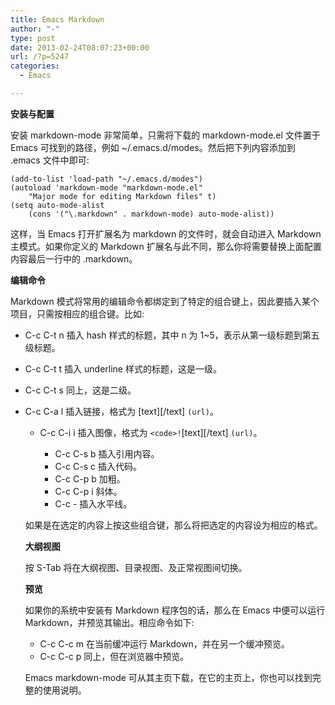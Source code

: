 ```yaml
---
title: Emacs Markdown
author: "-"
type: post
date: 2013-02-24T08:07:23+00:00
url: /?p=5247
categories:
  - Emacs

---
```

**安装与配置**

安装 markdown-mode 非常简单，只需将下载的 markdown-mode.el 文件置于 Emacs 可找到的路径，例如 ~/.emacs.d/modes。然后把下列内容添加到 .emacs 文件中即可: 

    (add-to-list 'load-path "~/.emacs.d/modes")
    (autoload 'markdown-mode "markdown-mode.el"
        "Major mode for editing Markdown files" t)
    (setq auto-mode-alist
        (cons '("\.markdown" . markdown-mode) auto-mode-alist))
    

这样，当 Emacs 打开扩展名为 markdown 的文件时，就会自动进入 Markdown 主模式。如果你定义的 Markdown 扩展名与此不同，那么你将需要替换上面配置内容最后一行中的 .markdown。

**编辑命令**

Markdown 模式将常用的编辑命令都绑定到了特定的组合键上，因此要插入某个项目，只需按相应的组合键。比如: 

  * C-c C-t n 插入 hash 样式的标题，其中 n 为 1~5，表示从第一级标题到第五级标题。
  * C-c C-t t 插入 underline 样式的标题，这是一级。
  * C-c C-t s 同上，这是二级。
  * C-c C-a l 插入链接，格式为 [text][/text] 
    `(url)`。 
    
      * C-c C-i i 插入图像，格式为 `<code>!`</code>[text][/text] 
        `(url)`。 
        
          * C-c C-s b 插入引用内容。
          * C-c C-s c 插入代码。
          * C-c C-p b 加粗。
          * C-c C-p i 斜体。
          * C-c - 插入水平线。</ul> 
        
        如果是在选定的内容上按这些组合键，那么将把选定的内容设为相应的格式。
        
        **大纲视图**
        
        按 S-Tab 将在大纲视图、目录视图、及正常视图间切换。
        
        **预览**
        
        如果你的系统中安装有 Markdown 程序包的话，那么在 Emacs 中便可以运行 Markdown，并预览其输出。相应命令如下: 
        
          * C-c C-c m 在当前缓冲运行 Markdown，并在另一个缓冲预览。
          * C-c C-c p 同上，但在浏览器中预览。
        
        Emacs markdown-mode 可从其主页下载，在它的主页上，你也可以找到完整的使用说明。